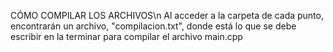 CÓMO COMPILAR LOS ARCHIVOS\n
Al acceder a la carpeta de cada punto, encontrarán un archivo, "compilacion.txt", donde está lo que se debe escribir en la terminar para compilar el archivo main.cpp
